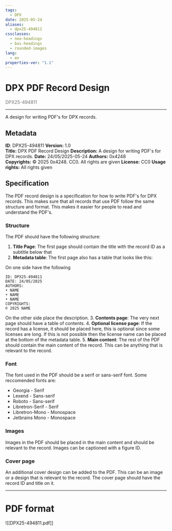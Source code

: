 ```yaml
---
tags:
  - DPX
date: 2025-05-24
aliases:
  - dpx25-494811
cssclasses:
  - neo-headings
  - bai-headings
  - rounded-images
lang:
  - en
properties-ver: "1.1"
---
```

# DPX PDF Record Design
<p class="text-center" style="margin:0;opacity:0.6;">DPX25-494811</p>

***

A design for writing PDF's for DPX records.
## Metadata
**ID**: DPX25-494811
**Version:** 1.0  
**Title:** DPX PDF Record Design
**Description:** A design for writing PDF's for DPX records.
**Date:** 24/05/2025-05-24
**Authors:** 0x4248   
**Copyrights:** © 2025 0x4248. CC0. All rights are given
**License:** CC0 
**Usage rights:** All rights given

## Specification
The PDF record design is a specification for how to write PDF's for DPX records. This makes sure that all records that use PDF follow the same structure and format. This makes it easier for people to read and understand the PDF's.

### Structure
The PDF should have the following structure:
1. **Title Page**: The first page should contain the title with the record ID as a subtitle below that
2. **Metadata table**: The first page also has a table that looks like this:

On one side have the following
```
ID: DPX25-494811
DATE: 24/05/2025
AUTHORS:
• NAME
• NAME
• NAME
COPYRIGHTS:
© 2025 NAME
```

On the other side place the description.
3. **Contents page**: The very next page should have a table of contents.
4. **Optional license page**: If the record has a license, it should be placed here, this is optional since some licenses are long. If this is not possible then the license name can be placed at the bottom of the metadata table.
5. **Main content**: The rest of the PDF should contain the main content of the record. This can be anything that is relevant to the record.

### Font
The font used in the PDF should be a serif or sans-serif font. Some reccomended fonts are:
- Georgia - Serif
- Lexend - Sans-serif
- Roboto - Sans-serif
- Libretron-Serif - Serif
- Libretron-Mono - Monospace
- Jetbrains Mono - Monospace
### Images
Images in the PDF should be placed in the main content and should be relevant to the record. Images can be captioned with a figure ID.
### Cover page
An additional cover design can be added to the PDF. This can be an image or a design that is relevant to the record. The cover page should have the record ID and title on it.

***
# PDF format

![[DPX25-494811.pdf]]